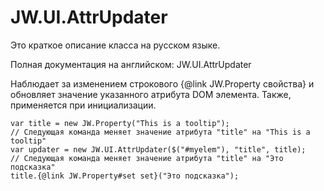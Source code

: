 ﻿# JW.UI.AttrUpdater

Это краткое описание класса на русском языке.

Полная документация на английском: JW.UI.AttrUpdater

Наблюдает за изменением строкового {@link JW.Property свойства} и обновляет значение указанного атрибута DOM элемента.
Также, применяется при инициализации.

    var title = new JW.Property("This is a tooltip");
    // Следующая команда меняет значение атрибута "title" на "This is a tooltip"
    var updater = new JW.UI.AttrUpdater($("#myelem"), "title", title);
    // Следующая команда меняет значение атрибута "title" на "Это подсказка"
    title.{@link JW.Property#set set}("Это подсказка");
